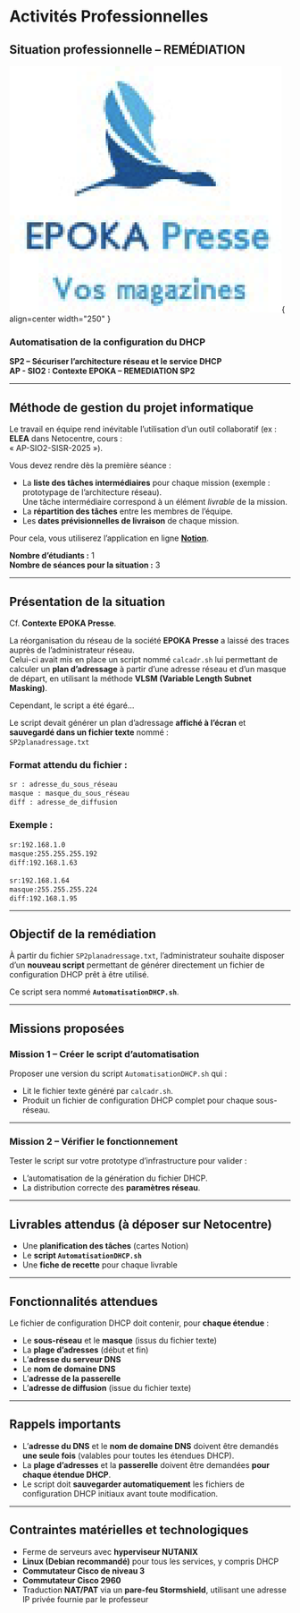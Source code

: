 # Activités Professionnelles
## Situation professionnelle – REMÉDIATION
![logo EPOKA](../../media/logo.png){ align=center width="250" }
### Automatisation de la configuration du DHCP
**SP2 – Sécuriser l’architecture réseau et le service DHCP**  
**AP - SIO2 : Contexte EPOKA – REMEDIATION SP2**

---

## Méthode de gestion du projet informatique

Le travail en équipe rend inévitable l’utilisation d’un outil collaboratif (ex : **ELEA** dans Netocentre, cours :  
« AP-SIO2-SISR-2025 »).

Vous devez rendre dès la première séance :  
- La **liste des tâches intermédiaires** pour chaque mission (exemple : prototypage de l’architecture réseau).  
  Une tâche intermédiaire correspond à un élément *livrable* de la mission.  
- La **répartition des tâches** entre les membres de l’équipe.  
- Les **dates prévisionnelles de livraison** de chaque mission.  

Pour cela, vous utiliserez l’application en ligne **[Notion](https://www.notion.so)**.

**Nombre d’étudiants :** 1  
**Nombre de séances pour la situation :** 3  

---

## Présentation de la situation

Cf. **Contexte EPOKA Presse**.

La réorganisation du réseau de la société **EPOKA Presse** a laissé des traces auprès de l’administrateur réseau.  
Celui-ci avait mis en place un script nommé `calcadr.sh` lui permettant de calculer un **plan d’adressage** à partir d’une adresse réseau et d’un masque de départ, en utilisant la méthode **VLSM (Variable Length Subnet Masking)**.  

Cependant, le script a été égaré…  

Le script devait générer un plan d’adressage **affiché à l’écran** et **sauvegardé dans un fichier texte** nommé :  
`SP2planadressage.txt`

### Format attendu du fichier :
```
sr : adresse_du_sous_réseau
masque : masque_du_sous_réseau
diff : adresse_de_diffusion
```

### Exemple :
```
sr:192.168.1.0
masque:255.255.255.192
diff:192.168.1.63

sr:192.168.1.64
masque:255.255.255.224
diff:192.168.1.95
```

---

## Objectif de la remédiation

À partir du fichier `SP2planadressage.txt`, l’administrateur souhaite disposer d’un **nouveau script** permettant de générer directement un fichier de configuration DHCP prêt à être utilisé.  

Ce script sera nommé **`AutomatisationDHCP.sh`**.

---

## Missions proposées

### Mission 1 – Créer le script d’automatisation

Proposer une version du script `AutomatisationDHCP.sh` qui :
- Lit le fichier texte généré par `calcadr.sh`.
- Produit un fichier de configuration DHCP complet pour chaque sous-réseau.

---

### Mission 2 – Vérifier le fonctionnement

Tester le script sur votre prototype d’infrastructure pour valider :
- L’automatisation de la génération du fichier DHCP.
- La distribution correcte des **paramètres réseau**.

---

## Livrables attendus (à déposer sur Netocentre)

- Une **planification des tâches** (cartes Notion)  
- Le **script `AutomatisationDHCP.sh`**  
- Une **fiche de recette** pour chaque livrable  

---

## Fonctionnalités attendues

Le fichier de configuration DHCP doit contenir, pour **chaque étendue** :

- Le **sous-réseau** et le **masque** (issus du fichier texte)  
- La **plage d’adresses** (début et fin)  
- L’**adresse du serveur DNS**  
- Le **nom de domaine DNS**  
- L’**adresse de la passerelle**  
- L’**adresse de diffusion** (issue du fichier texte)

---

## Rappels importants

- L’**adresse du DNS** et le **nom de domaine DNS** doivent être demandés **une seule fois** (valables pour toutes les étendues DHCP).  
- La **plage d’adresses** et la **passerelle** doivent être demandées **pour chaque étendue DHCP**.  
- Le script doit **sauvegarder automatiquement** les fichiers de configuration DHCP initiaux avant toute modification.

---

## Contraintes matérielles et technologiques

- Ferme de serveurs avec **hyperviseur NUTANIX**  
- **Linux (Debian recommandé)** pour tous les services, y compris DHCP  
- **Commutateur Cisco de niveau 3**  
- **Commutateur Cisco 2960**  
- Traduction **NAT/PAT** via un **pare-feu Stormshield**, utilisant une adresse IP privée fournie par le professeur  
